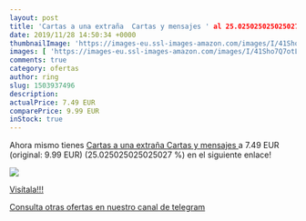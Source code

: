 ```yaml
---
layout: post
title: 'Cartas a una extraña  Cartas y mensajes ' al 25.025025025025027 % de descuento
date: 2019/11/28 14:50:34 +0000
thumbnailImage: 'https://images-eu.ssl-images-amazon.com/images/I/41Sho7Q7otL._SL200_.jpg'
images: [ 'https://images-eu.ssl-images-amazon.com/images/I/41Sho7Q7otL._SL200_.jpg' ]
comments: true
category: ofertas
author: ring
slug: 1503937496
description:
actualPrice: 7.49 EUR
comparePrice: 9.99 EUR
inStock: true
---
```


Ahora mismo tienes [Cartas a una extraña  Cartas y mensajes ](https://www.amazon.com/dp/1503937496/?tag=redken08-20) a 7.49 EUR (original: 9.99 EUR) (25.025025025025027 %) en el siguiente enlace!

[![](https://images-eu.ssl-images-amazon.com/images/I/41Sho7Q7otL._SL200_.jpg)](https://www.amazon.com/dp/1503937496/?tag=redken08-20)

[Visítala!!!](https://www.amazon.com/dp/1503937496/?tag=redken08-20)

[Consulta otras ofertas en nuestro canal de telegram](https://t.me/s/ofertas25)
